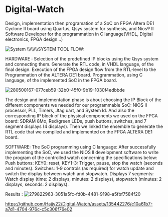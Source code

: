 # Digital-Watch

Design, implementation then programation of a SoC on FPGA Altera DE1 Cyclone II board using Quartus, Qsys system for synthesis, and Nios® II Software Developer for the programmation in C language(VHDL, Digital electronics, FPGA design...)

![System](https://github.com/user-attachments/assets/1c91f7be-829c-4a14-a4cc-7cb8f59a2952)
\\\\\\\\\\\\\\\SYSTEM TOOL FLOW:

HARDWARE :
 Selection of the predefined IP blocks using the Qsys system and connecting them.
 Generate the RTL code, in VHDL language, of the final design.
 Execution of the FPGA design flow from the RTL-level to the Programmation of the ALTERA DE1 board.
 Programmation, using C language, of the implemented SoC in the FPGA board.
 
![280500167-077ceb59-32b0-45f0-9b19-1030f4edbbde](https://github.com/Hajjy22/Digital-Watch/assets/135442276/eb32e72c-ab63-4bb4-9f18-2457f5a7357a)

The design and implementation phase is about choosing the IP Block of the different components we needed for our programmable SoC: NIOS II processor, PLL, Timers, Jtag uart, and System Id. And also the corresponding IP block of the physical components we used on the FPGA board: SDRAM 8Mo, Red/green LEDs, push buttons, switches, and 7 segment displays (4 displays). Then we linked the ensemble to generate the RTL code that we compiled and implemented on the FPGA ALTERA DE1 board.

SOFTWARE:
 The SoC programming using C language: After successfully implementing the SoC, we used the NIOS II development software to write the program of the controlled watch concerning the specifications below:
Push buttons: KEY0: reset, KEY1-3: Trigger, pause, stop the watch (seconds and minutes).
Switches: 1-9 controls (as required) for watch update and switch the display between watch and stopwatch.
Displays 7 segments: Watch display (time: 2 displays, minutes: 2 displays), stopwatch (minutes: 2 displays, seconds: 2 displays).


Results :
![279822963-3051a5fc-fd0b-4481-9198-a5fbf7584f20](https://github.com/Hajjy22/Digital-Watch/assets/135442276/1ad7c7b7-d378-4cc9-9494-d5ccb54ad3df)


https://github.com/Hajjy22/Digital-Watch/assets/135442276/c10a61b7-a7d1-4704-976c-c5c306f76e02

